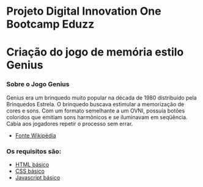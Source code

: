 # Projeto Digital Innovation One Bootcamp Eduzz
# Criação do jogo de memória estilo Genius

### Sobre o Jogo Genius

Genius era um brinquedo muito popular na década de 1980 distribuído pela Brinquedos Estrela.
O brinquedo buscava estimular a memorização de cores e sons. 
Com um formato semelhante a um OVNI, possuía botões coloridos que emitiam sons harmônicos e se iluminavam em seqüência.
Cabia aos jogadores repetir o processo sem errar.

* [Fonte Wikipédia](https://pt.wikipedia.org/wiki/Genius_(jogo))


### Os requisitos são:

* [HTML básico](https://www.w3schools.com/html/)
* [CSS básico](https://developer.mozilla.org/pt-BR/docs/Web/CSS)
* [Javascript básico](https://developer.mozilla.org/pt-BR/docs/Web/JavaScript)
 
